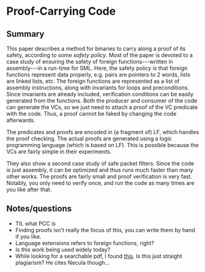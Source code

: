 # Proof-Carrying Code

## Summary

This paper describes a method for binaries to carry along a proof of its safety, according to some _safety policy_. 
Most of the paper is devoted to a case study of ensuring the safety of foreign functions---written in assembly---in a run-time for SML.
Here, the safety policy is that foreign functions represent data properly, e.g. pairs are pointers to 2 words, lists are linked lists, etc.
The foreign functions are represented as a list of assembly instructions, along with invariants for loops and preconditions. 
Since invariants are already included, verification conditions can be easily generated from the functions. 
Both the producer and consumer of the code can generate the VCs, so we just need to attach a proof of the VC predicate with the code.
Thus, a proof cannot be faked by changing the code afterwards. 

The predicates and proofs are encoded in (a fragment of) LF, which handles the proof checking. 
The actual proofs are generated using a logic programming language (which is based on LF). 
This is possible because the VCs are fairly simple in their experiments. 

They also show a second case study of safe packet filters.
Since the code is just assembly, it can be optimized and thus runs much faster than many other works.
The proofs are fairly small and proof verification is very fast. 
Notably, you only need to verify once, and run the code as many times are you like after that. 

## Notes/questions

- TIL what PCC is
- Finding proofs isn't really the focus of this, you can write them by hand if you like. 
- Language extensions refers to foreign functions, right?
- Is this work being used widely today?
- While looking for a searchable pdf, I found [this](http://infocomp.dcc.ufla.br/index.php/INFOCOMP/article/view/189). Is this just straight plagiarism? He cites Necula though...
